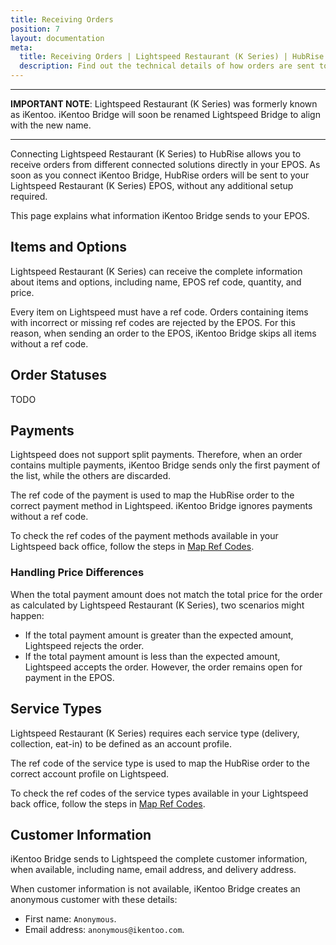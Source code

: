 ```yaml
---
title: Receiving Orders
position: 7
layout: documentation
meta:
  title: Receiving Orders | Lightspeed Restaurant (K Series) | HubRise
  description: Find out the technical details of how orders are sent to Lightspeed from HubRise, which fields are passed and which are not.
---
```


---

**IMPORTANT NOTE**: Lightspeed Restaurant (K Series) was formerly known as iKentoo. iKentoo Bridge will soon be renamed Lightspeed Bridge to align with the new name.

---

Connecting Lightspeed Restaurant (K Series) to HubRise allows you to receive orders from different connected solutions directly in your EPOS. As soon as you connect iKentoo Bridge, HubRise orders will be sent to your Lightspeed Restaurant (K Series) EPOS, without any additional setup required.

This page explains what information iKentoo Bridge sends to your EPOS.

## Items and Options

Lightspeed Restaurant (K Series) can receive the complete information about items and options, including name, EPOS ref code, quantity, and price.

Every item on Lightspeed must have a ref code. Orders containing items with incorrect or missing ref codes are rejected by the EPOS. For this reason, when sending an order to the EPOS, iKentoo Bridge skips all items without a ref code.

## Order Statuses

TODO

## Payments

Lightspeed does not support split payments. Therefore, when an order contains multiple payments, iKentoo Bridge sends only the first payment of the list, while the others are discarded.

The ref code of the payment is used to map the HubRise order to the correct payment method in Lightspeed. iKentoo Bridge ignores payments without a ref code.

To check the ref codes of the payment methods available in your Lightspeed back office, follow the steps in [Map Ref Codes](/apps/ikentoo-lightspeed/map-ref-codes#payment-methods).

### Handling Price Differences

When the total payment amount does not match the total price for the order as calculated by Lightspeed Restaurant (K Series), two scenarios might happen:

- If the total payment amount is greater than the expected amount, Lightspeed rejects the order.
- If the total payment amount is less than the expected amount, Lightspeed accepts the order. However, the order remains open for payment in the EPOS.

## Service Types

Lightspeed Restaurant (K Series) requires each service type (delivery, collection, eat-in) to be defined as an account profile.

The ref code of the service type is used to map the HubRise order to the correct account profile on Lightspeed.

To check the ref codes of the service types available in your Lightspeed back office, follow the steps in [Map Ref Codes](/apps/ikentoo-lightspeed/map-ref-codes#service-types).

## Customer Information

iKentoo Bridge sends to Lightspeed the complete customer information, when available, including name, email address, and delivery address.

When customer information is not available, iKentoo Bridge creates an anonymous customer with these details:
- First name: `Anonymous`.
- Email address: `anonymous@ikentoo.com`.